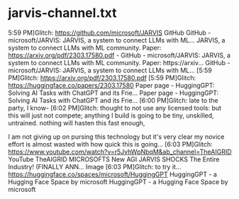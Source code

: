
# jarvis-channel.txt
5:59 PM]Glitch: https://github.com/microsoft/JARVIS
GitHub
GitHub - microsoft/JARVIS: JARVIS, a system to connect LLMs with ML...
JARVIS, a system to connect LLMs with ML community. Paper: https://arxiv.org/pdf/2303.17580.pdf - GitHub - microsoft/JARVIS: JARVIS, a system to connect LLMs with ML community. Paper: https://arxiv...
GitHub - microsoft/JARVIS: JARVIS, a system to connect LLMs with ML...
[5:59 PM]Glitch: https://arxiv.org/pdf/2303.17580.pdf
[5:59 PM]Glitch: https://huggingface.co/papers/2303.17580
Paper page - HuggingGPT: Solving AI Tasks with ChatGPT and its Frie...
Paper page - HuggingGPT: Solving AI Tasks with ChatGPT and its Frie...
[6:00 PM]Glitch: late to the party, I know-
[6:02 PM]Glitch: thought to not use any licensed tools: but this will just not compete; anything I build is going to be tiny, unskilled, untrained. nothing will hasten this fast enough,

I am not giving up on pursing this technology but it's very clear my novice effort is almost wasted with how quick this is going...
[6:03 PM]Glitch: https://www.youtube.com/watch?v=r5JvhWpNbqM&ab_channel=TheAIGRID
YouTube
TheAIGRID
MICROSOFTS New AGI JARVIS  SHOCKS The Entire Industry! (FINALLY ANN...
Image
[6:03 PM]Glitch: to try it...
https://huggingface.co/spaces/microsoft/HuggingGPT
HuggingGPT - a Hugging Face Space by microsoft
HuggingGPT - a Hugging Face Space by microsoft
